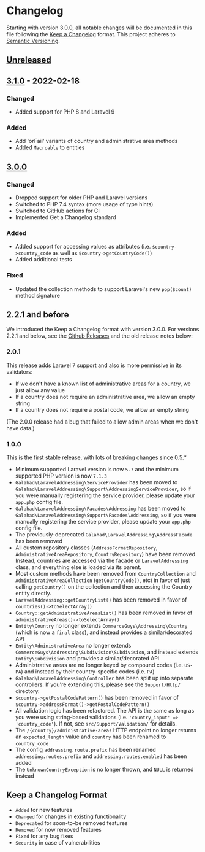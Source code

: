 # Changelog

Starting with version 3.0.0, all notable changes will be documented in this file following the [Keep a Changelog](https://keepachangelog.com/en/1.0.0/) format. This project adheres
to [Semantic Versioning](https://semver.org/spec/v2.0.0.html).

## [Unreleased]

## [3.1.0] - 2022-02-18

### Changed

-   Added support for PHP 8 and Laravel 9

### Added

-   Add 'orFail' variants of country and administrative area methods
-   Added `Macroable` to entities

## [3.0.0]

### Changed

-   Dropped support for older PHP and Laravel versions
-   Switched to PHP 7.4 syntax (more usage of type hints)
-   Switched to GitHub actions for CI
-   Implemented Get a Changelog standard

### Added

-   Added support for accessing values as attributes (i.e. `$country->country_code` as well as `$country->getCountryCode()`)
-   Added additional tests

### Fixed

-   Updated the collection methods to support Laravel's new `pop($count)` method signature

## 2.2.1 and before

We introduced the Keep a Changelog format with version 3.0.0. For versions 2.2.1 and below, 
see the [Github Releases](https://github.com/glhd/laravel-addressing/releases) and the old
release notes below:

### 2.0.1

This release adds Laravel 7 support and also is more permissive in its validators:

-   If we don't have a known list of administrative areas for a country, we just allow any value
-   If a country does not require an administrative area, we allow an empty string
-   If a country does not require a postal code, we allow an empty string

(The 2.0.0 release had a bug that failed to allow admin areas when we don't have data.)

### 1.0.0

This is the first stable release, with lots of breaking changes since 0.5.\*

-   Minimum supported Laravel version is now `5.7` and the minimum supported PHP version is now `7.1.3`
-   `Galahad\LaravelAddressing\ServiceProvider` has been moved to `Galahad\LaravelAddressing\Support\AddressingServiceProvider`, so if you were manually registering the service provider, please update
    your `app.php` config file.
-   `Galahad\LaravelAddressing\Facades\Addressing` has been moved to `Galahad\LaravelAddressing\Support\Facades\Addressing`, so if you were manually registering the service provider, please update
    your `app.php` config file.
-   The previously-deprecated `Galahad\LaravelAddressing\AddressFacade` has been removed
-   All custom repository classes (`AddressFormatRepository`, `AdministrativeAreaRepository`, `CountryRepository`) have been removed. Instead, countries are accessed via the facade
    or `LaravelAddressing` class, and everything else is loaded via its parent.
-   Most custom methods have been removed from `CountryCollection` and `AdministrativeAreaCollection` (`getCountryCode()`, etc) in favor of just calling `getCountry()` on the collection and then
    accessing the Country entity directly.
-   `LaravelAddressing::getCountryList()` has been removed in favor of `countries()->toSelectArray()`
-   `Country::getAdministrativeAreasList()` has been removed in favor of `administrativeAreas()->toSelectArray()`
-   `Entity\Country` no longer extends `CommerceGuys\Addressing\Country` (which is now a `final` class), and instead provides a similar/decorated API
-   `Entity\AdministrativeArea` no longer extends `CommerceGuys\Addressing\Subdivision\Subdivision`, and instead extends `Entity\Subdivision` and provides a similar/decorated API
-   Administrative areas are no longer keyed by compound codes (i.e. `US-PA`) and instead by their country-specific codes (i.e. `PA`)
-   `Galahad\LaravelAddressing\Controller` has been split up into separate controllers. If you're extending this, please see the `Support/Http/` directory.
-   `$country->getPostalCodePattern()` has been removed in favor of `$country->addressFormat()->getPostalCodePattern()`
-   All validation logic has been refactored. The API is the same as long as you were using string-based validations (i.e. `'country_input' => 'country_code'`). If not, see `src/Support/Validation/` for
    details.
-   The `/{country}/administrative-areas` HTTP endpoint no longer returns an `expected_length` value and `country` has been renamed to `country_code`
-   The config `addressing.route.prefix` has been renamed `addressing.routes.prefix` and `addressing.routes.enabled` has been added
-   The `UnknownCountryException` is no longer thrown, and `NULL` is returned instead

[Unreleased]: https://github.com/glhd/laravel-addressing/compare/3.1.0...HEAD

[3.1.0]: https://github.com/glhd/laravel-addressing/compare/3.0.0...3.1.0

[3.0.0]: https://github.com/glhd/laravel-addressing/compare/2.2.1...3.0.0

## Keep a Changelog Format

-   `Added` for new features
-   `Changed` for changes in existing functionality
-   `Deprecated` for soon-to-be removed features
-   `Removed` for now removed features
-   `Fixed` for any bug fixes
-   `Security` in case of vulnerabilities
